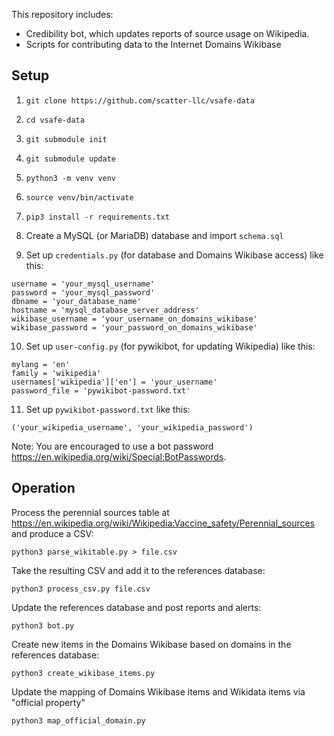 This repository includes:
* Credibility bot, which updates reports of source usage on Wikipedia.
* Scripts for contributing data to the Internet Domains Wikibase

## Setup

1. `git clone https://github.com/scatter-llc/vsafe-data`

2. `cd vsafe-data`

3. `git submodule init`

4. `git submodule update`

5. `python3 -m venv venv`

6. `source venv/bin/activate`

7. `pip3 install -r requirements.txt`

8. Create a MySQL (or MariaDB) database and import `schema.sql`

9. Set up `credentials.py` (for database and Domains Wikibase access) like this:

```
username = 'your_mysql_username'
password = 'your_mysql_password'
dbname = 'your_database_name'
hostname = 'mysql_database_server_address'
wikibase_username = 'your_username_on_domains_wikibase'
wikibase_password = 'your_password_on_domains_wikibase'
```

10. Set up `user-config.py` (for pywikibot, for updating Wikipedia) like this:

```
mylang = 'en'
family = 'wikipedia'
usernames['wikipedia']['en'] = 'your_username'
password_file = 'pywikibot-password.txt'
```

11. Set up `pywikibot-password.txt` like this:

```
('your_wikipedia_username', 'your_wikipedia_password')
```

Note: You are encouraged to use a bot password <https://en.wikipedia.org/wiki/Special:BotPasswords>.

## Operation

Process the perennial sources table at <https://en.wikipedia.org/wiki/Wikipedia:Vaccine_safety/Perennial_sources> and produce a CSV:

```
python3 parse_wikitable.py > file.csv
```

Take the resulting CSV and add it to the references database:

```
python3 process_csv.py file.csv
```

Update the references database and post reports and alerts:

```
python3 bot.py
```

Create new items in the Domains Wikibase based on domains in the references database:

```
python3 create_wikibase_items.py
```

Update the mapping of Domains Wikibase items and Wikidata items via "official property"

```
python3 map_official_domain.py
```